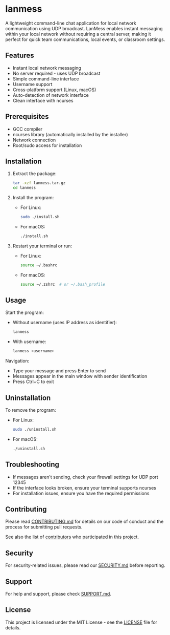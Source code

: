 # lanmess

A lightweight command-line chat application for local network communication using UDP broadcast. LanMess enables instant messaging within your local network without requiring a central server, making it perfect for quick team communications, local events, or classroom settings.

## Features

- Instant local network messaging
- No server required - uses UDP broadcast
- Simple command-line interface
- Username support
- Cross-platform support (Linux, macOS)
- Auto-detection of network interface
- Clean interface with ncurses

## Prerequisites

- GCC compiler
- ncurses library (automatically installed by the installer)
- Network connection
- Root/sudo access for installation

## Installation

1. Extract the package:
   ```bash
   tar -xzf lanmess.tar.gz
   cd lanmess
   ```

2. Install the program:
   - For Linux:
     ```bash
     sudo ./install.sh
     ```
   - For macOS:
     ```bash
     ./install.sh
     ```

3. Restart your terminal or run:
   - For Linux:
     ```bash
     source ~/.bashrc
     ```
   - For macOS:
     ```bash
     source ~/.zshrc  # or ~/.bash_profile
     ```

## Usage

Start the program:
- Without username (uses IP address as identifier):
  ```bash
  lanmess
  ```
- With username:
  ```bash
  lanmess <username>
  ```

Navigation:
- Type your message and press Enter to send
- Messages appear in the main window with sender identification
- Press Ctrl+C to exit

## Uninstallation

To remove the program:
- For Linux:
  ```bash
  sudo ./uninstall.sh
  ```
- For macOS:
  ```bash
  ./uninstall.sh
  ```

## Troubleshooting

- If messages aren't sending, check your firewall settings for UDP port 12345
- If the interface looks broken, ensure your terminal supports ncurses
- For installation issues, ensure you have the required permissions

## Contributing

Please read [CONTRIBUTING.md](CONTRIBUTING.md) for details on our code of conduct and the process for submitting pull requests.

See also the list of [contributors](AUTHORS.md) who participated in this project.

## Security

For security-related issues, please read our [SECURITY.md](SECURITY.md) before reporting.

## Support

For help and support, please check [SUPPORT.md](SUPPORT.md).

## License

This project is licensed under the MIT License - see the [LICENSE](LICENSE) file for details.
